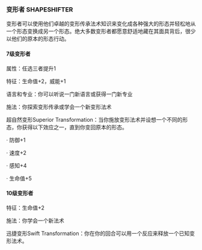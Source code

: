 ### 变形者 SHAPESHIFTER

变形者可以使用他们卓越的变形传承法术知识来变化成各种强大的形态并轻松地从一个形态变换成另一个形态。绝大多数变形者都愿意舒适地藏在其面具背后，很少以他们的原本的形态行动。

#### 7级变形者

属性：任选三者提升1

特征：生命值+2，威能+1

语言和专业：你可以听说一门新语言或获得一门新专业

施法：你探索变形传承或学会一个新变形法术

超自然变形Superior
Transformation：当你施放变形法术并设想一个不同的形态，你获得以下效应之一，直到你变回原本的形态。

· 防御+1

· 速度+2

· 感知+4

· 生命值+5

#### 10级变形者

特征：生命值+2

施法：你学会一个新法术

迅捷变形Swift
Transformation：你在你的回合可以用一个反应来释放一个已知变形法术。
